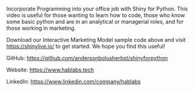Incorporate Programming into your office job with Shiny for Python. This video is useful for those wanting to learn how to code, those who know some basic python and are in an analytical or managerial roles, and for those working in marketing.

Download our Interactive Marketing Model sample code above and visit https://shinylive.io/ to get started. We hope you find this useful!

GitHub: https://github.com/andersonbolusherbst/shinyforpython

Website: https://www.hablabs.tech

LinkedIn: https://www.linkedin.com/company/hablabs
